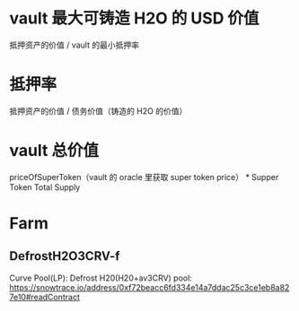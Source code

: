 # vault 最大可铸造 H2O 的 USD 价值

抵押资产的价值 / vault 的最小抵押率

# 抵押率

抵押资产的价值 / 债务价值（铸造的 H2O 的价值）

# vault 总价值

priceOfSuperToken（vault 的 oracle 里获取 super token price） \* Supper Token Total Supply


# Farm
## DefrostH2O3CRV-f
Curve Pool(LP): Defrost H20(H20+av3CRV)
pool: https://snowtrace.io/address/0xf72beacc6fd334e14a7ddac25c3ce1eb8a827e10#readContract
